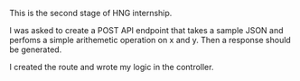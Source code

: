 This is the second stage of HNG internship.

I was asked to create a POST API endpoint that takes a sample JSON and perfoms a simple arithemetic operation on x and y.
Then a response should be generated.

I created the route and wrote my logic in the controller. 
